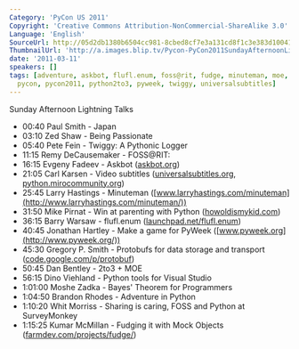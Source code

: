 ```yaml
---
Category: 'PyCon US 2011'
Copyright: 'Creative Commons Attribution-NonCommercial-ShareAlike 3.0'
Language: 'English'
SourceUrl: http://05d2db1380b6504cc981-8cbed8cf7e3a131cd8f1c3e383d10041.r93.cf2.rackcdn.com/pycon-us-2011/357_sunday-afternoon-lightning-talks.mp4
ThumbnailUrl: 'http://a.images.blip.tv/Pycon-PyCon2011SundayAfternoonLightningTalks799-486.jpg'
date: '2011-03-11'
speakers: []
tags: [adventure, askbot, flufl.enum, foss@rit, fudge, minuteman, moe, pmc, protobuf,
  pycon, pycon2011, python2to3, pyweek, twiggy, universalsubtitles]
---
```

Sunday Afternoon Lightning Talks

  * 00:40 Paul Smith - Japan 
  * 03:10 Zed Shaw - Being Passionate 
  * 05:40 Pete Fein - Twiggy: A Pythonic Logger 
  * 11:15 Remy DeCausemaker - FOSS@RIT: 
  * 16:15 Evgeny Fadeev - Askbot ([askbot.org](http://askbot.org/)) 
  * 21:05 Carl Karsen - Video subtitles ([universalsubtitles.org](http://universalsubtitles.org/), [python.mirocommunity.org](http://python.mirocommunity.org/)) 
  * 25:45 Larry Hastings - Minuteman ([www.larryhastings.com/minuteman](http://www.larryhastings.com/minuteman/)) 
  * 31:50 Mike Pirnat - Win at parenting with Python ([howoldismykid.com](http://howoldismykid.com/)) 
  * 36:15 Barry Warsaw - flufl.enum ([launchpad.net/flufl.enum](https://launchpad.net/flufl.enum)) 
  * 40:45 Jonathan Hartley - Make a game for PyWeek ([www.pyweek.org](http://www.pyweek.org/)) 
  * 45:30 Gregory P. Smith - Protobufs for data storage and transport ([code.google.com/p/protobuf](http://code.google.com/p/protobuf/)) 
  * 50:45 Dan Bentley - 2to3 + MOE 
  * 56:15 Dino Viehland - Python tools for Visual Studio 
  * 1:01:00 Moshe Zadka - Bayes' Theorem for Programmers 
  * 1:04:50 Brandon Rhodes - Adventure in Python 
  * 1:10:20 Whit Morriss - Sharing is caring, FOSS and Python at SurveyMonkey 
  * 1:15:25 Kumar McMillan - Fudging it with Mock Objects ([farmdev.com/projects/fudge/](http://farmdev.com/projects/fudge/)) 

